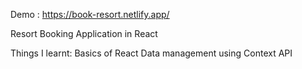 Demo : https://book-resort.netlify.app/

Resort Booking Application in React 

Things I learnt:
Basics of React
Data management using Context API
